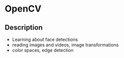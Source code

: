 # OpenCV

## Description
* Learning about face detections
* reading images and videos, image transformations 
* color spaces, edge detection




